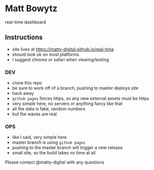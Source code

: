# Matt Bowytz
real-time dashboard

## Instructions
- site lives at https://matty-digital.github.io/real-time
- should look ok on most platforms
- I suggest chrome or safari when viewing/testing

### DEV
- clone this repo
- be sure to work off of a branch, pushing to master deploys site
- hack away
- `github pages` forces https, so any new external assets must be https
- very simple here, no servers or anything fancy like that
- all the data is fake, random numbers
- but the waves are real

### OPS
- like I said, very simple here
- master branch is using `github pages`
- pushing to the master branch will trigger a new release
- small site, so the build takes no time at all

Please contact @matty-digital with any questions
